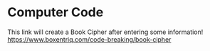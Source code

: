 # Computer Code
This link will create a Book Cipher after entering some information!
https://www.boxentriq.com/code-breaking/book-cipher
